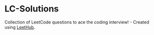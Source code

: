 # LC-Solutions
Collection of LeetCode questions to ace the coding interview! - Created using [LeetHub](https://github.com/QasimWani/LeetHub).
